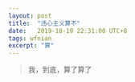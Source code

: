 ```yaml
---
layout: post
title:  "违心主义算不"
date:   2019-10-19 22:31:00 UTC+8   
tags: wfnian
excerpt: "算"
---
```


> 我，到底，算了算了